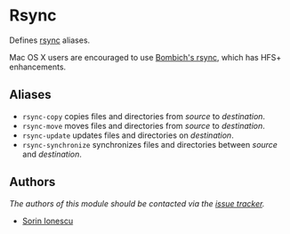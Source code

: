 Rsync
=====

Defines [rsync][1] aliases.

Mac OS X users are encouraged to use [Bombich's rsync][2], which has HFS+
enhancements.

Aliases
-------

  - `rsync-copy` copies files and directories from *source* to *destination*.
  - `rsync-move` moves files and directories from *source* to *destination*.
  - `rsync-update` updates files and directories on *destination*.
  - `rsync-synchronize` synchronizes files and directories between *source* and
    *destination*.

Authors
-------

*The authors of this module should be contacted via the [issue tracker][3].*

  - [Sorin Ionescu](https://github.com/sorin-ionescu)

[1]: http://rsync.samba.org
[2]: http://www.bombich.com/rsync.html
[3]: https://github.com/dotzsh/dotzsh/issues

